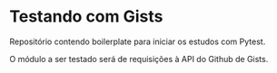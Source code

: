 # Testando com Gists

Repositório contendo boilerplate para iniciar os estudos com Pytest.

O módulo a ser testado será de requisições à API do Github de Gists.
